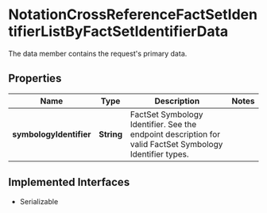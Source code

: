 

# NotationCrossReferenceFactSetIdentifierListByFactSetIdentifierData

The data member contains the request's primary data.

## Properties

Name | Type | Description | Notes
------------ | ------------- | ------------- | -------------
**symbologyIdentifier** | **String** | FactSet Symbology Identifier. See the endpoint description for valid FactSet Symbology Identifier types. | 


## Implemented Interfaces

* Serializable


